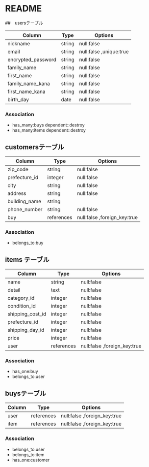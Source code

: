 # README

##　usersテーブル

| Column             | Type       | Options                 |
| ------------------ | ---------- | ----------------------- |
| nickname           | string     | null:false              |
| email              | string     | null:false ,unique:true |
| encrypted_password | string     | null:false              |
| family_name        | string     | null:false              |
| first_name         | string     | null:false              |
| family_name_kana   | string     | null:false              |
| first_name_kana    | string     | null:false              |
| birth_day          | date       | null:false              |

### Association
* has_many:buys  dependent::destroy
* has_many:items dependent::destroy





## customersテーブル
| Column             | Type       | Options                 |
| ------------------ | ---------- | ----------------------- |
| zip_code           | string     | null:false              |
| prefecture_id      | integer      | null:false              |
| city               | string     | null:false              |
| address            | string     | null:false              |
| building_name      | string     |                         |
| phone_number       | string     | null:false              | 
| buy                | references | null:false ,foreign_key:true |

### Association
* belongs_to:buy






## items テーブル
| Column             | Type       | Options                      |
| ------------------ | ---------- | ----------------------------  |
| name               | string     | null:false                    |
| detail             | text       | null:false                    |
| category_id        | integer    | null:false                    |
| condition_id       | integer    | null:false                    |
| shipping_cost_id   | integer    | null:false                    |
| prefecture_id     | integer    | null:false                    |
| shipping_day_id   | integer    | null:false                    |
| price              | integer    | null:false                    |
| user               | references | null:false ,foreign_key:true  |

### Association
* has_one:buy
* belongs_to:user





## buysテーブル
| Column             | Type       | Options                      |
| ------------------ | ---------- | ----------------------------  |
| user               | references | null:false ,foreign_key:true |
| item               | references | null:false ,foreign_key:true |



### Association
* belongs_to:user  
* belongs_to:item 
* has_one:customer 








